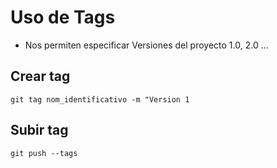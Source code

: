 # Uso de Tags
- Nos permiten especificar Versiones del proyecto 1.0, 2.0 ...

## Crear tag
```
git tag nom_identificativo -m "Version 1
```

## Subir tag
```
git push --tags
```